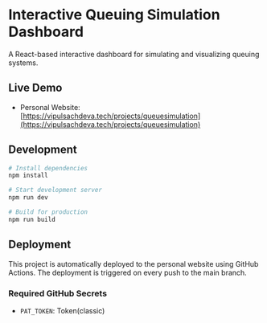 # Interactive Queuing Simulation Dashboard

A React-based interactive dashboard for simulating and visualizing queuing systems.

## Live Demo

- Personal Website: [https://vipulsachdeva.tech/projects/queuesimulation](https://vipulsachdeva.tech/projects/queuesimulation)

## Development

```bash
# Install dependencies
npm install

# Start development server
npm run dev

# Build for production
npm run build
```

## Deployment

This project is automatically deployed to the personal website using GitHub Actions. The deployment is triggered on every push to the main branch.

### Required GitHub Secrets


- `PAT_TOKEN`: Token(classic)

